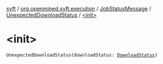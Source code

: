 [syft](../../../index.md) / [org.openmined.syft.execution](../../index.md) / [JobStatusMessage](../index.md) / [UnexpectedDownloadStatus](index.md) / [&lt;init&gt;](./-init-.md)

# &lt;init&gt;

`UnexpectedDownloadStatus(downloadStatus: `[`DownloadStatus`](../../../org.openmined.syft.domain/-download-status/index.md)`)`